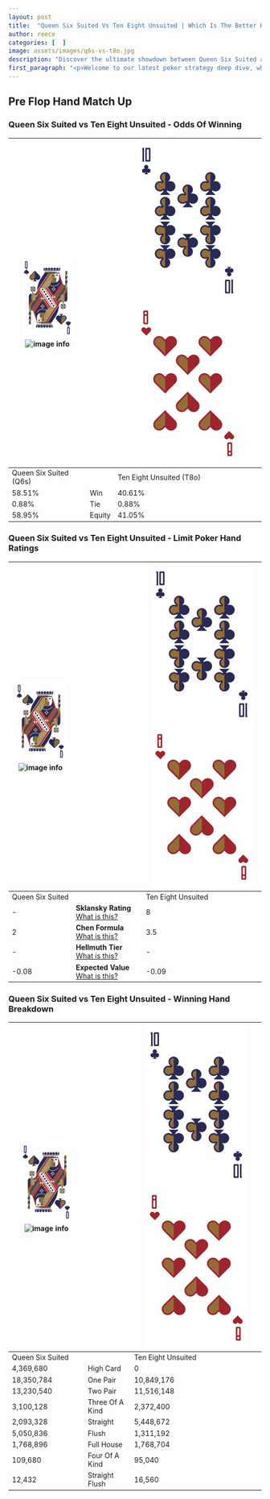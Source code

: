 ```yaml
---
layout: post
title:  "Queen Six Suited Vs Ten Eight Unsuited | Which Is The Better Hand In Poker? A Complete Guide"
author: reece
categories: [  ]
image: assets/images/q6s-vs-t8o.jpg
description: "Discover the ultimate showdown between Queen Six Suited and Ten Eight Unsuited in poker! Uncover the odds, strategies, and scenarios where one hand triumphs over the other. Get ready to up your poker game with this thrilling analysis."
first_paragraph: "<p>Welcome to our latest poker strategy deep dive, where we're pitting two distinct hands against each other in a high-stakes showdown: Queen Six Suited vs Ten Eight Unsuited.</p><p>In the dynamic world of poker, every decision counts, and knowing which hand holds the upper hand is key to your success at the table.</p><p>In this article, we'll dissect these two hands, explore the scenarios where one dominates the other, and equip you with the knowledge to make strategic choices that can tip the odds in your favor.</p><p>Get ready to unravel the intriguing dynamics of these poker hands and elevate your game to new heights.</p>"
---
```




[comment]: # (sp0)

## Pre Flop Hand Match Up

<div class="table hand-ratings" markdown="1"> 



### Queen Six Suited vs Ten Eight Unsuited - Odds Of Winning


    
| ![image info](assets/images/hand1/Q.png) ![image info](assets/images/hand1/6s.png) |  | ![image info](assets/images/hand2/T.png) ![image info](assets/images/hand2/8o.png) |
| -------- | -------- | -------- |
| Queen Six Suited (Q6s) |  | Ten Eight Unsuited (T8o) |
| 58.51% | Win | 40.61% |
| 0.88% | Tie | 0.88% |
| 58.95% | Equity | 41.05% |




[comment]: # (sp1)



### Queen Six Suited vs Ten Eight Unsuited - Limit Poker Hand Ratings


    
| ![image info](assets/images/hand1/Q.png) ![image info](assets/images/hand1/6s.png) |  | ![image info](assets/images/hand2/T.png) ![image info](assets/images/hand2/8o.png) |
| -------- | -------- | -------- |
| Queen Six Suited |  | Ten Eight Unsuited |
| - | **Sklansky Rating** [What is this?](/sklansky-rating-explained) | 8 |
| 2 | **Chen Formula** [What is this?](/chen-formula-explained) | 3.5 |
| - | **Hellmuth Tier** [What is this?](/Hellmuth-tier-explained) | - |
| -0.08 | **Expected Value** [What is this?](/expected-value-explained) | -0.09 |




[comment]: # (sp2)



### Queen Six Suited vs Ten Eight Unsuited - Winning Hand Breakdown


    
| ![image info](assets/images/hand1/Q.png) ![image info](assets/images/hand1/6s.png) |  | ![image info](assets/images/hand2/T.png) ![image info](assets/images/hand2/8o.png) |
| -------- | -------- | -------- |
| Queen Six Suited |  | Ten Eight Unsuited |
| 4,369,680 | High Card | 0 |
| 18,350,784 | One Pair | 10,849,176 |
| 13,230,540 | Two Pair | 11,516,148 |
| 3,100,128 | Three Of A Kind | 2,372,400 |
| 2,093,328 | Straight | 5,448,672 |
| 5,050,836 | Flush | 1,311,192 |
| 1,768,896 | Full House | 1,768,704 |
| 109,680 | Four Of A Kind | 95,040 |
| 12,432 | Straight Flush | 16,560 |




[comment]: # (sp3)



</div>

[comment]: # (sp4)



[comment]: # (sp5)

